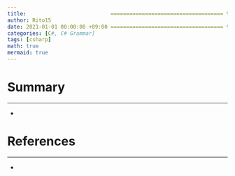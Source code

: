 ```yaml
---
title:                           ==================================== 변경!
author: Rito15
date: 2021-01-01 00:00:00 +09:00 ==================================== 변경!
categories: [C#, C# Grammar]
tags: [csharp]
math: true
mermaid: true
---
```


# Summary
---
- 

# References
---
- 